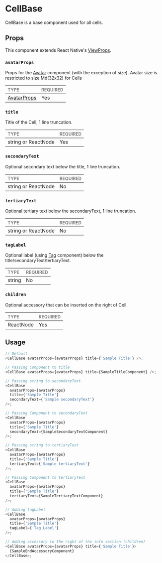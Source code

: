 # CellBase

CellBase is a base component used for all cells.

## Props

This component extends React Native's [ViewProps](https://reactnative.dev/docs/view).

### `avatarProps`

Props for the [Avatar](../../../../Avatars/Avatar.tsx) component (with the exception of size). Avatar size is restricted to size Md(32x32) for Cells

| <span style="color:gray;font-size:14px">TYPE</span>    | <span style="color:gray;font-size:14px">REQUIRED</span> |
| :----------------------------------------------------- | :------------------------------------------------------ |
| [AvatarProps](../../../../Avatars/Avatar.types.ts#L19) | Yes                                                     |

### `title`

Title of the Cell, 1 line truncation.

| <span style="color:gray;font-size:14px">TYPE</span> | <span style="color:gray;font-size:14px">REQUIRED</span> |
| :-------------------------------------------------- | :------------------------------------------------------ |
| string or ReactNode                                 | Yes                                                     |

### `secondaryText`

Optional secondary text below the title, 1 line truncation.

| <span style="color:gray;font-size:14px">TYPE</span> | <span style="color:gray;font-size:14px">REQUIRED</span> |
| :-------------------------------------------------- | :------------------------------------------------------ |
| string or ReactNode                                 | No                                                      |

### `tertiaryText`

Optional tertiary text below the secondaryText, 1 line truncation.

| <span style="color:gray;font-size:14px">TYPE</span> | <span style="color:gray;font-size:14px">REQUIRED</span> |
| :-------------------------------------------------- | :------------------------------------------------------ |
| string or ReactNode                                 | No                                                      |

### `tagLabel`

Optional label (using [Tag](../../../../Tags/Tag/Tag.tsx) component) below the title/secondaryText/tertiaryText.

| <span style="color:gray;font-size:14px">TYPE</span> | <span style="color:gray;font-size:14px">REQUIRED</span> |
| :-------------------------------------------------- | :------------------------------------------------------ |
| string                                              | No                                                      |

### `children`

Optional accessory that can be inserted on the right of Cell.

| <span style="color:gray;font-size:14px">TYPE</span> | <span style="color:gray;font-size:14px">REQUIRED</span> |
| :-------------------------------------------------- | :------------------------------------------------------ |
| ReactNode                                           | Yes                                                     |

## Usage

```javascript
// Default
<CellBase avatarProps={avatarProps} title={'Sample Title'} />;

// Passing Component to title
<CellBase avatarProps={avatarProps} title={SampleTitleComponent} />;

// Passing string to secondaryText
<CellBase
  avatarProps={avatarProps}
  title={'Sample Title'}
  secondaryText={'Sample secondaryText'}
/>;

// Passing Component to secondaryText
<CellBase
  avatarProps={avatarProps}
  title={'Sample Title'}
  secondaryText={SampleSecondaryTextComponent}
/>;

// Passing string to tertiaryText
<CellBase
  avatarProps={avatarProps}
  title={'Sample Title'}
  tertiaryText={'Sample tertiaryText'}
/>;

// Passing Component to tertiaryText
<CellBase
  avatarProps={avatarProps}
  title={'Sample Title'}
  tertiaryText={SampleTertiaryTextComponent}
/>;

// Adding tagLabel
<CellBase
  avatarProps={avatarProps}
  title={'Sample Title'}
  tagLabel={'Tag Label'}
/>;

// Adding accessory to the right of the info section (children)
<CellBase avatarProps={avatarProps} title={'Sample Title'}>
  {SampleEndAccessoryComponent}
</CellBase>;
```
